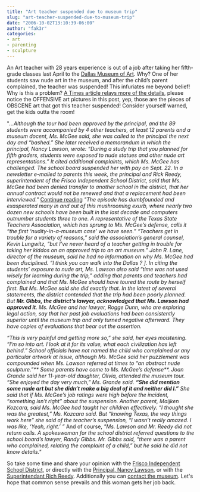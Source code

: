 ```yaml
---
title: "Art teacher suspended due to museum trip"
slug: "art-teacher-suspended-due-to-museum-trip"
date: "2006-10-02T13:10:39-06:00"
author: "fak3r"
categories:
- art
- parenting
- sculpture
---
```


An Art teacher with 28 years experience is out of a job after taking her fifth-grade classes last April to the [Dallas Museum of Art](http://www.dallasmuseumofart.org/). Why? One of her students saw nude art in the museum, and after the child’s parent complained, the teacher was suspended! This infuriates me beyond belief! Why is this a problem? [A Times article relays more of the details](http://www.nytimes.com/2006/09/30/education/30teacher.html?_r=1&oref=slogin), please notice the OFFENSIVE art pictures in this post, yep, those are the pieces of OBSCENE art that got this teacher suspended! Consider yourself warned, get the kids outta the room!



"_...Although the tour had been approved by the principal, and the 89 students were accompanied by 4 other teachers, at least 12 parents and a museum docent, Ms. McGee said, she was called to the principal the next day and “bashed.” She later received a memorandum in which the principal, Nancy Lawson, wrote: “During a study trip that you planned for fifth graders, students were exposed to nude statues and other nude art representations.” It cited additional complaints, which Ms. McGee has challenged. The school board suspended her with pay on Sept. 22. In a newsletter e-mailed to parents this week, the principal and Rick Reedy, superintendent of the Frisco Independent School District, said that Ms. McGee had been denied transfer to another school in the district, that her annual contract would not be renewed and that a replacement had been interviewed."_ [Continue reading](http://fak3r.com/2006/10/02/art-teacher-suspended-due-to-museum-trip/#more-205) <!-- more -->_"The episode has dumbfounded and exasperated many in and out of this mushrooming exurb, where nearly two dozen new schools have been built in the last decade and computers outnumber students three to one. A representative of the Texas State Teachers Association, which has sprung to Ms. McGee’s defense, calls it “the first ‘nudity-in-a-museum case’ we have seen.” “Teachers get in trouble for a variety of reasons,” said the association’s general counsel, Kevin Lungwitz, “but I’ve never heard of a teacher getting in trouble for taking her kiddos on an approved trip to an art museum.” John R. Lane, director of the museum, said he had no information on why Ms. McGee had been disciplined. “I think you can walk into the Dallas _? ]_. In citing the students’ exposure to nude art, Ms. Lawson also said “time was not used wisely for learning during the trip,” adding that parents and teachers had complained and that Ms. McGee should have toured the route by herself first. But Ms. McGee said she did exactly that. In the latest of several statements, the district contended that the trip had been poorly planned. But **Mr. Gibbs, the district’s lawyer, acknowledged that Ms. Lawson had approved it**. Ms. McGee and her lawyer, Rogge Dunn, who are exploring legal action, say that her past job evaluations had been consistently superior until the museum trip and only turned negative afterward. They have copies of evaluations that bear out the assertion._



_“This is very painful and getting more so,” she said, her eyes moistening. “I’m so into art. I look at it for its value, what each civilization has left behind.” School officials have not named the child who complained or any particular artwork at issue, although Ms. McGee said her puzzlement was compounded when Ms. Lawson referred at times to “an abstract nude sculpture.”** Some parents have come to Ms. McGee’s defense**. Joan Grande said her 11-year-old daughter, Olivia, attended the museum tour. “She enjoyed the day very much,” Ms. Grande said. **“She did mention some nude art but she didn’t make a big deal of it and neither did I.”** She said that if Ms. McGee’s job ratings were high before the incident, “something isn’t right” about the suspension. Another parent, Maijken Kozcara, said Ms. McGee had taught her children effectively. “I thought she was the greatest,” Ms. Kozcara said. But “knowing Texas, the way things work here” she said of the teacher’s suspension, “I wasn’t really amazed. I was like, ‘Yeah, right.’ ”_ And of course, _"Ms. Lawson and Mr. Reedy did not return calls. A spokeswoman for the school district referred questions to the school board’s lawyer, Randy Gibbs. Mr. Gibbs said, “there was a parent who complained, relating the complaint of a child,” but he said he did not know details."_

So take some time and share your opinion with the [Frisco Independent School District](http://www.friscoisd.org/contact.htm), or directly with the [Principal, Nancy Lawson](mailto:LawsonN@friscoisd.org), or with the [Superintendant Rich Reedy](http://fak3r.com/ReedyR@friscoisd.org). Additionally you can [contact the museum](http://www.dallasmuseumofart.org/Dallas_Museum_of_Art/Press_Room/ID_008543). Let's hope that common sense prevails and this woman gets her job back.
